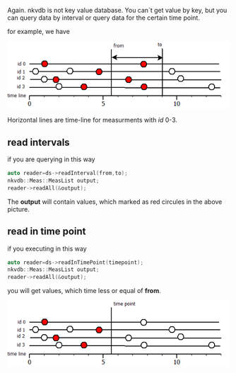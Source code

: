 Again. nkvdb is not key value database. You can`t get value by key, but you
can query data by interval or query data for the certain time point.

for example, we have

![example 1](images/read_interval.png "readInterval example")

Horizontal lines are time-line for measurments with *id* 0-3. 

## read intervals

if you are querying in this way

```C++ 
auto reader=ds->readInterval(from,to);
nkvdb::Meas::MeasList output;
reader->readAll(&output);
```

The **output** will contain values, which marked as red circules in the above picture.

## read in time point
if you executing in this way

```C++
auto reader=ds->readInTimePoint(timepoint);
nkvdb::Meas::MeasList output;
reader->readAll(&output);
```

you will get values, which time less or equal of **from**.

![example 1](images/read_timepoint.png "readTimePoint example")

